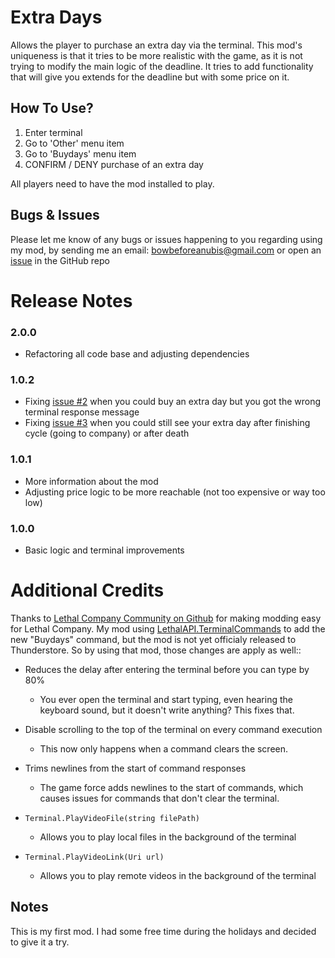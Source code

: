 # Extra Days
Allows the player to purchase an extra day via the terminal. This mod's uniqueness is that it tries to be more realistic with the game, as it is not trying to modify the main logic of the deadline. It tries to add functionality that will give you extends for the deadline but with some price on it.

## How To Use?
1. Enter terminal
2. Go to 'Other' menu item
3. Go to 'Buydays' menu item
4. CONFIRM / DENY purchase of an extra day

All players need to have the mod installed to play.

## Bugs & Issues
Please let me know of any bugs or issues happening to you regarding using my mod, by sending me an email: bowbeforeanubis@gmail.com or open an [issue](https://github.com/ustaalon/LethalCompany.ExtraDays/issues) in the GitHub repo

# Release Notes
### 2.0.0
- Refactoring all code base and adjusting dependencies

### 1.0.2
- Fixing [issue #2](https://github.com/ustaalon/LethalCompany.ExtraDays/issues/2) when you could buy an extra day but you got the wrong terminal response message
- Fixing [issue #3](https://github.com/ustaalon/LethalCompany.ExtraDays/issues/3) when you could still see your extra day after finishing cycle (going to company) or after death

### 1.0.1
- More information about the mod
- Adjusting price logic to be more reachable (not too expensive or way too low)

### 1.0.0
- Basic logic and terminal improvements

# Additional Credits
Thanks to [Lethal Company Community on Github](https://github.com/LethalCompany) for making modding easy for Lethal Company.
My mod using [LethalAPI.TerminalCommands](https://github.com/LethalCompany/LethalAPI.TerminalCommands) to add the new "Buydays" command, but the mod is not yet officialy released to Thunderstore.
So by using that mod, those changes are apply as well::
* Reduces the delay after entering the terminal before you can type by 80%
  *  You ever open the terminal and start typing, even hearing the keyboard sound, but it doesn't write anything? This fixes that.

* Disable scrolling to the top of the terminal on every command execution
  *  This now only happens when a command clears the screen.
    
* Trims newlines from the start of command responses
  *  The game force adds newlines to the start of commands, which causes issues for commands that don't clear the terminal. 

* `Terminal.PlayVideoFile(string filePath)`
  * Allows you to play local files in the background of the terminal
    
* `Terminal.PlayVideoLink(Uri url)`
  * Allows you to play remote videos in the background of the terminal

## Notes
This is my first mod. I had some free time during the holidays and decided to give it a try.